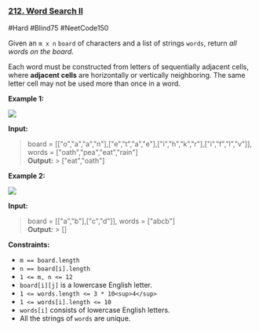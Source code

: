 ### [212. Word Search II](https://leetcode.com/problems/word-search-ii/)

#Hard #Blind75 #NeetCode150

Given an `m x n` `board` of characters and a list of strings `words`, return _all words on the board_.

Each word must be constructed from letters of sequentially adjacent cells, where **adjacent cells** are horizontally or vertically neighboring. The same letter cell may not be used more than once in a word.

**Example 1:**

![](https://assets.leetcode.com/uploads/2020/11/07/search1.jpg)

**Input:**

> board = \[\["o","a","a","n"\],\["e","t","a","e"\],\["i","h","k","r"\],\["i","f","l","v"\]\], words = \["oath","pea","eat","rain"\]  
> **Output:** > \["eat","oath"\]

**Example 2:**

![](https://assets.leetcode.com/uploads/2020/11/07/search2.jpg)

**Input:**

> board = \[\["a","b"\],\["c","d"\]\], words = \["abcb"\]  
> **Output:** > \[\]

**Constraints:**

- `m == board.length`
- `n == board[i].length`
- `1 <= m, n <= 12`
- `board[i][j]` is a lowercase English letter.
- `1 <= words.length <= 3 * 10<sup>4</sup>`
- `1 <= words[i].length <= 10`
- `words[i]` consists of lowercase English letters.
- All the strings of `words` are unique.
